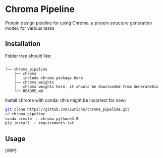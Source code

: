 # Chroma Pipeline
Protein design pipeline for using Chroma, a protein structure generation model, for various tasks



## Installation

Folder tree should like:

```
.
└── chroma_pipeline
    ├── chroma
    │   include chroma package here
    ├── chroma_weights
    │   chroma weights here, it should be downloaded from GenerateBio
    └── README.md
```

Install chroma with conda: (this might be incorrect for now)

```bash
git clone https://github.com/Zuricho/chroma_pipeline.git
cd chroma_pipeline
conda create -n chroma python=3.9
pip install -r requirements.txt
```

## Usage

[WIP]
